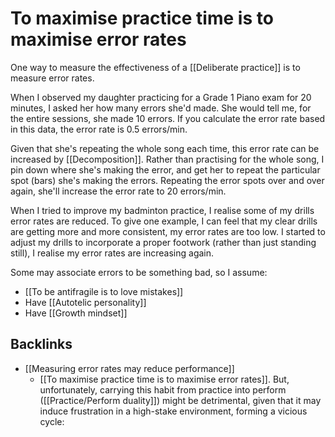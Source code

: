 # To maximise practice time is to maximise error rates
One way to measure the effectiveness of a [[Deliberate practice]] is to measure error rates.

When I observed my daughter practicing for a Grade 1 Piano exam for 20 minutes, I asked her how many errors she'd made. She would tell me, for the entire sessions, she made 10 errors. If you calculate the error rate based in this data, the error rate is 0.5 errors/min.

Given that she's repeating the whole song each time, this error rate can be increased by [[Decomposition]]. Rather than practising for the whole song, I pin down where she's making the error, and get her to repeat the particular spot (bars) she's making the errors. Repeating the error spots over and over again, she'll increase the error rate to 20 errors/min.

When I tried to improve my badminton practice, I realise some of my drills error rates are reduced. To give one example, I can feel that my clear drills are getting more and more consistent, my error rates are too low. I started to adjust my drills to incorporate a proper footwork (rather than just standing still), I realise my error rates are increasing again.

Some may associate errors to be something bad, so I assume:
- [[To be antifragile is to love mistakes]]
- Have [[Autotelic personality]]
- Have [[Growth mindset]]

## Backlinks
* [[Measuring error rates may reduce performance]]
	* [[To maximise practice time is to maximise error rates]]. But, unfortunately, carrying this habit from practice into perform ([[Practice\/Perform duality]]) might be detrimental, given that it may induce frustration in a high-stake environment, forming a vicious cycle:

<!-- #evergreen -->

<!-- {BearID:7687B763-C2D0-4F12-B974-8E710D88AC0C} -->
